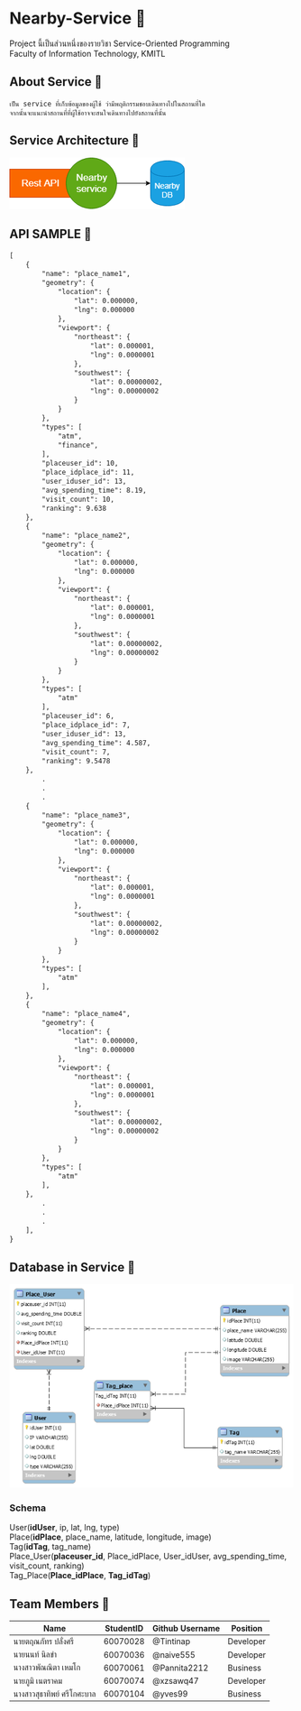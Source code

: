 # Nearby-Service :round_pushpin:
Project นี้เป็นส่วนหนึ่งของรายวิชา Service-Oriented Programming<br />
Faculty of Information Technology, KMITL

## About Service :page_facing_up:
    เป็น service ที่เก็บข้อมูลของผู้ใช้ ว่ามีพฤติกรรมชอบเดินทางไปในสถานที่ใด
    จากนั้นจะแนะนำสถานที่ที่ผู้ใช้อาจจะสนใจเดินทางไปยังสถานที่นั้น
  
## Service Architecture :hammer:
   ![architecture](img_readme/architecture.png)
   
   
## API SAMPLE :pencil:
    [
        {
            "name": "place_name1",
            "geometry": {
                "location": {
                    "lat": 0.000000,
                    "lng": 0.000000
                },
                "viewport": {
                    "northeast": {
                        "lat": 0.000001,
                        "lng": 0.0000001
                    },
                    "southwest": {
                        "lat": 0.00000002,
                        "lng": 0.00000002
                    }
                }
            },
            "types": [
                "atm",
                "finance",
            ],
            "placeuser_id": 10,
            "place_idplace_id": 11,
            "user_iduser_id": 13,
            "avg_spending_time": 8.19,
            "visit_count": 10,
            "ranking": 9.638
        },
        {
            "name": "place_name2",
            "geometry": {
                "location": {
                    "lat": 0.000000,
                    "lng": 0.000000
                },
                "viewport": {
                    "northeast": {
                        "lat": 0.000001,
                        "lng": 0.0000001
                    },
                    "southwest": {
                        "lat": 0.00000002,
                        "lng": 0.00000002
                    }
                }
            },
            "types": [
                "atm"
            ],
            "placeuser_id": 6,
            "place_idplace_id": 7,
            "user_iduser_id": 13,
            "avg_spending_time": 4.587,
            "visit_count": 7,
            "ranking": 9.5478
        },
            .
            .
            .
        {
            "name": "place_name3",
            "geometry": {
                "location": {
                    "lat": 0.000000,
                    "lng": 0.000000
                },
                "viewport": {
                    "northeast": {
                        "lat": 0.000001,
                        "lng": 0.0000001
                    },
                    "southwest": {
                        "lat": 0.00000002,
                        "lng": 0.00000002
                    }
                }
            },
            "types": [
                "atm"
            ],
        },
        {
            "name": "place_name4",
            "geometry": {
                "location": {
                    "lat": 0.000000,
                    "lng": 0.000000
                },
                "viewport": {
                    "northeast": {
                        "lat": 0.000001,
                        "lng": 0.0000001
                    },
                    "southwest": {
                        "lat": 0.00000002,
                        "lng": 0.00000002
                    }
                }
            },
            "types": [
                "atm"
            ],
        },
            .
            .
            .
        ],
    }
## Database in Service :file_folder:
   ![new_db](img_readme/new_db.png)
### Schema
   User(**idUser**, ip, lat, lng, type)<br />
   Place(**idPlace**, place_name, latitude, longitude, image)<br />
   Tag(**idTag**, tag_name)<br />
   Place_User(**placeuser_id**, Place_idPlace, User_idUser, avg_spending_time, visit_count, ranking)<br />
   Tag_Place(**Place_idPlace**, **Tag_idTag**)
    
## Team Members :busts_in_silhouette:

Name | StudentID | Github Username | Position
------------ | ------------- | ------------- | -------------
นายตฤณภัทร ปลั่งศรี | 60070028 | @Tintinap | Developer
นายนนท์ นิลขำ | 60070036 | @naive555 | Developer
นางสาวพัณณิตา เหมโก | 60070061 | @Pannita2212 | Business
นายภูมิ เนตราคม | 60070074 | @xzsawq47 | Developer
นางสาวสุธาทิพย์ ศรีโกศะบาล | 60070104 | @yves99 | Business
